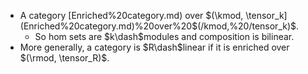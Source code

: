 - A category [Enriched%20category.md) over $(\kmod, \tensor_k](Enriched%20category.md)%20over%20$(/kmod,%20/tensor_k)$.
	- So hom sets are $k\dash$modules and composition is bilinear.
- More generally, a category is $R\dash$linear if it is enriched over $(\rmod, \tensor_R)$. 